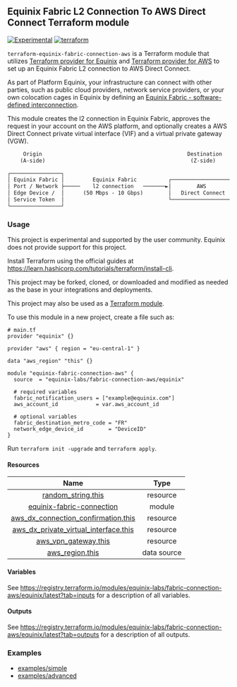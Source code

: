 ## Equinix Fabric L2 Connection To AWS Direct Connect Terraform module

[![Experimental](https://img.shields.io/badge/Stability-Experimental-red.svg)](https://github.com/equinix-labs/standards#about-uniform-standards)
[![terraform](https://github.com/equinix-labs/terraform-equinix-template/actions/workflows/integration.yaml/badge.svg)](https://github.com/equinix-labs/terraform-equinix-template/actions/workflows/integration.yaml)

`terraform-equinix-fabric-connection-aws` is a Terraform module that utilizes [Terraform provider for Equinix](https://registry.terraform.io/providers/equinix/equinix/latest) and [Terraform provider for AWS](https://registry.terraform.io/providers/hashicorp/aws/latest/docs) to set up an Equinix Fabric L2 connection to AWS Direct Connect.

As part of Platform Equinix, your infrastructure can connect with other parties, such as public cloud providers, network service providers, or your own colocation cages in Equinix by defining an [Equinix Fabric - software-defined interconnection](https://docs.equinix.com/en-us/Content/Interconnection/Fabric/Fabric-landing-main.htm).

This module creates the l2 connection in Equinix Fabric, approves the request in your account on the AWS platform, and optionally creates a AWS Direct Connect private virtual interface (VIF) and a virtual private gateway (VGW).

```html
     Origin                                              Destination
    (A-side)                                              (Z-side)

┌────────────────┐
│ Equinix Fabric │         Equinix Fabric          ┌────────────────────┐       ┌────────────────────────────┐
│ Port / Network ├─────    l2 connection   ───────►│        AWS         │──────►│  Private VIF ─► VGW ─► VPC │
│ Edge Device /  │      (50 Mbps - 10 Gbps)        │   Direct Connect   │       │        (AWS Region)        │
│ Service Token  │                                 └────────────────────┘       └────────────────────────────┘
└────────────────┘
```

### Usage

This project is experimental and supported by the user community. Equinix does not provide support for this project.

Install Terraform using the official guides at <https://learn.hashicorp.com/tutorials/terraform/install-cli>.

This project may be forked, cloned, or downloaded and modified as needed as the base in your integrations and deployments.

This project may also be used as a [Terraform module](https://learn.hashicorp.com/collections/terraform/modules).

To use this module in a new project, create a file such as:

```hcl
# main.tf
provider "equinix" {}

provider "aws" { region = "eu-central-1" }

data "aws_region" "this" {}

module "equinix-fabric-connection-aws" {
  source  = "equinix-labs/fabric-connection-aws/equinix"

  # required variables
  fabric_notification_users = ["example@equinix.com"]
  aws_account_id            = var.aws_account_id

  # optional variables
  fabric_destination_metro_code = "FR"
  network_edge_device_id        = "DeviceID"
}

```

Run `terraform init -upgrade` and `terraform apply`.

#### Resources

| Name | Type |
| :-----: | :------: |
| [random_string.this](https://registry.terraform.io/providers/hashicorp/random/latest/docs/resources/string) | resource |
| [equinix-fabric-connection](https://registry.terraform.io/modules/equinix-labs/fabric-connection/equinix/latest?tab=inputs) | module |
| [aws_dx_connection_confirmation.this](https://registry.terraform.io/providers/hashicorp/aws/latest/docs/resources/dx_connection_confirmation) | resource |
| [aws_dx_private_virtual_interface.this](https://registry.terraform.io/providers/hashicorp/aws/latest/docs/resources/dx_private_virtual_interface) | resource |
| [aws_vpn_gateway.this](https://registry.terraform.io/providers/hashicorp/aws/latest/docs/resources/vpn_gateway) | resource |
| [aws_region.this](https://registry.terraform.io/providers/hashicorp/aws/latest/docs/data-sources/region) | data source |

#### Variables

See <https://registry.terraform.io/modules/equinix-labs/fabric-connection-aws/equinix/latest?tab=inputs> for a description of all variables.

#### Outputs

See <https://registry.terraform.io/modules/equinix-labs/fabric-connection-aws/equinix/latest?tab=outputs> for a description of all outputs.

### Examples

- [examples/simple](examples/simple/)
- [examples/advanced](examples/advanced/)
